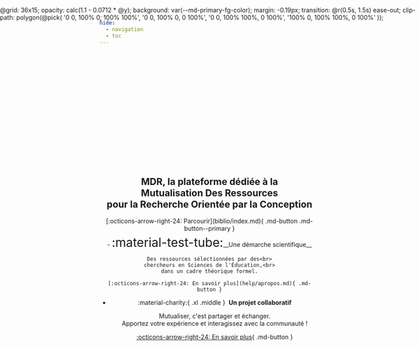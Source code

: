 ```yaml
---
hide:
  - navigation
  - toc
---
```


<script src="https://cdnjs.cloudflare.com/ajax/libs/css-doodle/0.38.4/css-doodle.min.js"></script>
<style>
  @media screen and (max-width: 76.234375em) {
    css-doodle, #art-txt-svg {
    top: 48px !important;
   }
   .welcome-cards {  
    top: -22px !important;
   }
   .grid.cards {
    grid-template-columns: repeat(auto-fit,minmax(min(100%,1rem),351.8px)) !important;
   }
  }
  .md-main {
    background-repeat: no-repeat !important;
    background-size: 100% 100% !important;
    background-position: 50% 41.22vw !important;
  }
  .md-content__button {
    display: none;
  }
  .md-tabs {
    box-shadow: none !important;
  }
  .doodle-container {
    width: 100%;
    height: 29.6vw !important; /*28.29vw*/
    border: 0px solid green;
    left: 0 !important;
  }
  css-doodle {
    position: absolute;
    width: 100%;
    height: 41.22vw; /*44.58%*/
    left: 0;
    top: 4rem;
    margin-top: 0;
  }
  #art-txt-svg {
  position: absolute;
  width: 100%;
  height: 41.22vw;
  left: 0;
  top: 4rem;
  border: 0px solid red;
  z-index: 0;
  overflow: hidden;
  mix-blend-mode: saturation;
  }
  .welcome-card {  
    position: relative;
    text-align: center;
    z-index: 1;
  }
  .welcome-card h2 {
    margin-top: 0;
    text-decoration: none;
    font-weight: bold;
    user-select: none;
    font-size: 1.52em !important;
    letter-spacing: 0 !important;
  }
  .welcome-card .md-button {
    margin-top: 0.35rem !important;
  }
  .grid.cards {
    justify-content: center !important;
    text-align: center !important;
    grid-template-columns: repeat(auto-fit,minmax(min(100%,16rem),373.8px));
  }
</style>

<div class="doodle-container">
  <css-doodle click-to-update>
    @grid: 36x15;
    opacity: calc(1.1 - 0.0712 * @y);
    background: var(--md-primary-fg-color);
    margin: -0.19px;
    transition: @r(0.5s, 1.5s) ease-out;
    clip-path: polygon(@pick(
    '0 0, 100% 0, 100% 100%',
    '0 0, 100% 0, 0 100%',
    '0 0, 100% 100%, 0 100%',
    '100% 0, 100% 100%, 0 100%'
    ));
  </css-doodle>

<svg id="art-txt-svg" width="100%" height="100%" viewBox="0 0 360 150" fill="none" xmlns="http://www.w3.org/2000/svg">
<path d="M40 10V110H60V50L80 70L100 50V110H120V10L80 50L40 10Z" fill="var(--md-default-bg-color)"/>
<path fill-rule="evenodd" clip-rule="evenodd" d="M140 110V10H200L220 30V90L200 110H140ZM160 30V90H190L200 80V40L190 30H160Z" fill="var(--md-default-bg-color)"/>
<path fill-rule="evenodd" clip-rule="evenodd" d="M240 10V110H260V70H280L300 110H320L300 70L320 50V30L300 10H240ZM260 30V50H290L300 40L290 30H260Z" fill="var(--md-default-bg-color)"/>
</svg>

</div>

<div class="welcome-card" markdown>
<h2>MDR, la plateforme dédiée à la Mutualisation&nbsp;Des&nbsp;Ressources<br>pour la Recherche Orientée par la Conception</h2>
[:octicons-arrow-right-24: Parcourir](biblio/index.md){ .md-button .md-button--primary }
</div>

<div class="grid cards" style="padding-top:0.4rem" markdown>
-   <span class="twemoji middle" style="font-size:2em">:material-test-tube:</span>__Une démarche scientifique__

    Des ressources sélectionnées par des<br>
    chercheurs en Sciences de l'Éducation,<br>
    dans un cadre théorique formel.

    [:octicons-arrow-right-24: En savoir plus](help/apropos.md){ .md-button }

-   :material-charity:{ .xl .middle }&nbsp; __Un projet collaboratif__

    Mutualiser, c'est partager et échanger.<br>
    Apportez votre expérience et interagissez avec la communauté !
    
    [:octicons-arrow-right-24: En savoir plus](help/index.md){ .md-button }

</div>

# <!-- "# " à conserver pour éviter le titre "Accueil" par défaut -->

<script>
  ///// script pour l'animation d'accueil /////
  function update () {
    document.querySelectorAll('css-doodle').forEach(function (o) {
      o.update();
    });
  }
  window.addEventListener('load', function() {
    update();
  });
  // var interval = setInterval(update, 30000)
  document.addEventListener('click', function() {
  // clearInterval(interval)
  update()
  // interval = setInterval(update, 30000)
  })
</script>